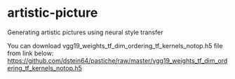 # artistic-picture
Generating artistic pictures using neural style transfer

You can download vgg19_weights_tf_dim_ordering_tf_kernels_notop.h5 file from link below: https://github.com/dstein64/pastiche/raw/master/vgg19_weights_tf_dim_ordering_tf_kernels_notop.h5
